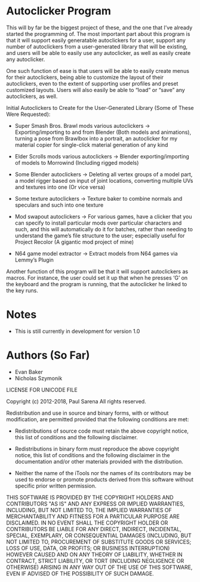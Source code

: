 # Autoclicker Program
This will by far be the biggest project of these, and the one that I’ve already started the programming of. The most important part about this program is that it will support easily generatable autoclickers for a user, support any number of autoclickers from a user-generated library that will be existing, and users will be able to easily use any autoclicker, as well as easily create any autoclicker.

One such function of ease is that users will be able to easily create menus for their autoclickers, being able to customize the layout of their autoclickers, even to the extent of supporting user profiles and preset customized layouts. Users will also easily be able to “load” or “save” any autoclickers, as well.

Initial Autoclickers to Create for the User-Generated Library (Some of These Were Requested):

- Super Smash Bros. Brawl mods various autoclickers -> Exporting/importing to and from Blender (Both models and animations), turning a pose from Brawlbox into a portrait, an autoclicker for my material copier for single-click material generation of any kind

- Elder Scrolls mods various autoclickers -> Blender exporting/importing of models to Morrowind (Including rigged models)

- Some Blender autoclickers -> Deleting all vertex groups of a model part, a model rigger based on input of joint locations, converting multiple UVs and textures into one (Or vice versa)

- Some texture autoclickers -> Texture baker to combine normals and speculars and such into one texture

- Mod swapout autoclickers -> For various games, have a clicker that you can specify to install particular mods over particular characters and such, and this will automatically do it for batches, rather than needing to understand the game’s file structure to the user; especially useful for Project Recolor (A gigantic mod project of mine)

- N64 game model extractor -> Extract models from N64 games via Lemmy’s Plugin

Another function of this program will be that it will support autoclickers as macros. For instance, the user could set it up that when he presses ‘G’ on the keyboard and the program is running, that the autoclicker he linked to the key runs. 


# Notes
- This is still currently in development for version 1.0

# Authors (So Far)
- Evan Baker
- Nicholas Szymonik

LICENSE FOR UNICODE FILE

Copyright (c) 2012-2018, Paul Sarena
All rights reserved.

Redistribution and use in source and binary forms, with or without modification, are permitted provided that the following conditions are met:

- Redistributions of source code must retain the above copyright notice, this list of conditions and the following disclaimer.

- Redistributions in binary form must reproduce the above copyright notice, this list of conditions and the following disclaimer in the documentation and/or other materials provided with the distribution.

- Neither the name of the iTools nor the names of its contributors may be used to endorse or promote products derived from this software without specific prior written permission.

THIS SOFTWARE IS PROVIDED BY THE COPYRIGHT HOLDERS AND CONTRIBUTORS "AS IS" AND ANY EXPRESS OR IMPLIED WARRANTIES, INCLUDING, BUT NOT LIMITED TO, THE IMPLIED WARRANTIES OF MERCHANTABILITY AND FITNESS FOR A PARTICULAR PURPOSE ARE DISCLAIMED. IN NO EVENT SHALL THE COPYRIGHT HOLDER OR CONTRIBUTORS BE LIABLE FOR ANY DIRECT, INDIRECT, INCIDENTAL, SPECIAL, EXEMPLARY, OR CONSEQUENTIAL DAMAGES (INCLUDING, BUT NOT LIMITED TO, PROCUREMENT OF SUBSTITUTE GOODS OR SERVICES; LOSS OF USE, DATA, OR PROFITS; OR BUSINESS INTERRUPTION) HOWEVER CAUSED AND ON ANY THEORY OF LIABILITY, WHETHER IN CONTRACT, STRICT LIABILITY, OR TORT (INCLUDING NEGLIGENCE OR OTHERWISE) ARISING IN ANY WAY OUT OF THE USE OF THIS SOFTWARE, EVEN IF ADVISED OF THE POSSIBILITY OF SUCH DAMAGE.

